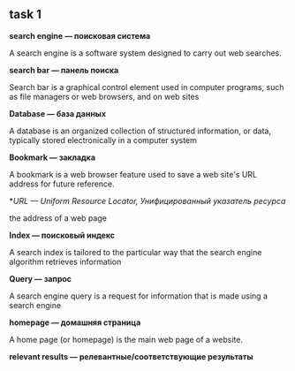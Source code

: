 ## task 1 ##

**search engine — поисковая система**

A search engine is a software system designed to carry out web searches.

**search bar — панель поиска**

Search bar is a graphical control element used in computer programs, such as file managers or web browsers, and on web sites

**Database — база данных**

A database is an organized collection of structured information, or data, typically stored electronically in a computer system

**Bookmark — закладка**

A bookmark is a web browser feature used to save a web site's URL address for future reference.

**URL — Uniform Resource Locator, Унифицированный указатель ресурса*

the address of a web page

**Index — поисковый индекс**

A search index is tailored to the particular way that the search engine algorithm retrieves information

**Query — запрос**

A search engine query is a request for information that is made using a search engine

**homepage — домашняя страница**

A home page (or homepage) is the main web page of a website.

**relevant results — релевантные/соответствующие результаты**

